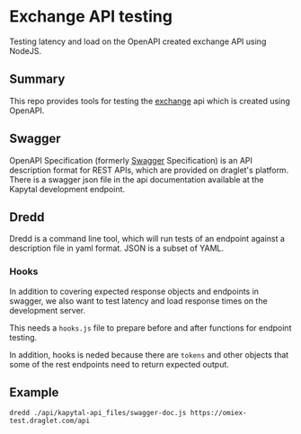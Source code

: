 # Exchange API testing

Testing latency and load on the OpenAPI created exchange API using NodeJS.

## Summary

This repo provides tools for testing the [exchange](https://omiex-test.draglet.com/api#/) api which is created using OpenAPI. 

## Swagger

OpenAPI Specification (formerly [Swagger](https://swagger.io/docs/specification/about/) Specification) is an API description format for REST APIs, which are provided on draglet's platform. There is a swagger json file in the api documentation available at the Kapytal development endpoint. 

## Dredd

Dredd is a command line tool, which will run tests of an endpoint against a description file in yaml format. JSON is a subset of YAML. 

### Hooks

In addition to covering expected response objects and endpoints in swagger, we also want to test latency and load response times on the development server.

This needs a `hooks.js` file to prepare before and after functions for endpoint testing.

In addition, hooks is neded because there are `tokens` and other objects that some of the rest endpoints need to return expected output. 

## Example


```
dredd ./api/kapytal-api_files/swagger-doc.js https://omiex-test.draglet.com/api 
```
